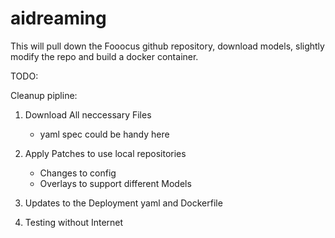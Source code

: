 # aidreaming


This will pull down the Fooocus github repository, download models, slightly modify the repo and build a docker container.

TODO: 

Cleanup pipline: 

1. Download All neccessary Files 
    - yaml spec could be handy here 

2. Apply Patches to use local repositories
    - Changes to config 
    - Overlays to support different Models 

3. Updates to the Deployment yaml and Dockerfile

3. Testing without Internet
